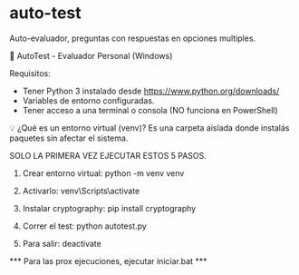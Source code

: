 # auto-test
Auto-evaluador, preguntas con respuestas en opciones multiples.

🧠 AutoTest - Evaluador Personal (Windows)

Requisitos:
- Tener Python 3 instalado desde https://www.python.org/downloads/
- Variables de entorno configuradas.
- Tener acceso a una terminal o consola (NO funciona en PowerShell)



💡 ¿Qué es un entorno virtual (venv)?
Es una carpeta aislada donde instalás paquetes sin afectar el sistema.


SOLO LA PRIMERA VEZ EJECUTAR ESTOS 5 PASOS.
1. Crear entorno virtual:
      python -m venv venv

3. Activarlo:
   venv\Scripts\activate

4. Instalar cryptography:
   pip install cryptography

5. Correr el test:
   python autotest.py

6. Para salir:
   deactivate


*** Para las prox ejecuciones, ejecutar iniciar.bat ***
